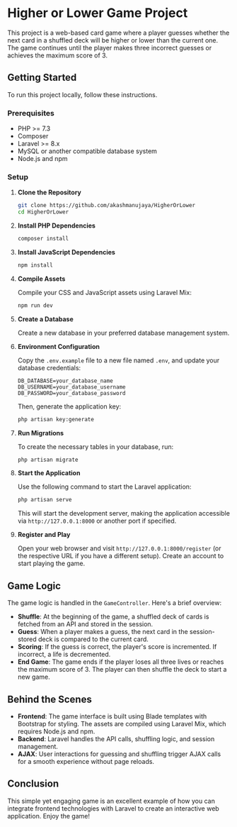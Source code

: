 # Higher or Lower Game Project

This project is a web-based card game where a player guesses whether the next card in a shuffled deck will be higher or lower than the current one. The game continues until the player makes three incorrect guesses or achieves the maximum score of 3.

## Getting Started

To run this project locally, follow these instructions.

### Prerequisites

- PHP >= 7.3
- Composer
- Laravel >= 8.x
- MySQL or another compatible database system
- Node.js and npm

### Setup

1. **Clone the Repository**

   ```sh
   git clone https://github.com/akashmanujaya/HigherOrLower
   cd HigherOrLower
   ```

2. **Install PHP Dependencies**

   ```sh
   composer install
   ```

3. **Install JavaScript Dependencies**

   ```sh
   npm install
   ```

4. **Compile Assets**

   Compile your CSS and JavaScript assets using Laravel Mix:

   ```sh
   npm run dev
   ```

5. **Create a Database**

   Create a new database in your preferred database management system.

6. **Environment Configuration**

   Copy the `.env.example` file to a new file named `.env`, and update your database credentials:

   ```plaintext
   DB_DATABASE=your_database_name
   DB_USERNAME=your_database_username
   DB_PASSWORD=your_database_password
   ```

   Then, generate the application key:

   ```sh
   php artisan key:generate
   ```

7. **Run Migrations**

   To create the necessary tables in your database, run:

   ```sh
   php artisan migrate
   ```

8. **Start the Application**

   Use the following command to start the Laravel application:

   ```sh
   php artisan serve
   ```

   This will start the development server, making the application accessible via `http://127.0.0.1:8000` or another port if specified.

9. **Register and Play**

   Open your web browser and visit `http://127.0.0.1:8000/register` (or the respective URL if you have a different setup). Create an account to start playing the game.

## Game Logic

The game logic is handled in the `GameController`. Here's a brief overview:

- **Shuffle**: At the beginning of the game, a shuffled deck of cards is fetched from an API and stored in the session.
- **Guess**: When a player makes a guess, the next card in the session-stored deck is compared to the current card.
- **Scoring**: If the guess is correct, the player's score is incremented. If incorrect, a life is decremented.
- **End Game**: The game ends if the player loses all three lives or reaches the maximum score of 3. The player can then shuffle the deck to start a new game.

## Behind the Scenes

- **Frontend**: The game interface is built using Blade templates with Bootstrap for styling. The assets are compiled using Laravel Mix, which requires Node.js and npm.
- **Backend**: Laravel handles the API calls, shuffling logic, and session management.
- **AJAX**: User interactions for guessing and shuffling trigger AJAX calls for a smooth experience without page reloads.

## Conclusion

This simple yet engaging game is an excellent example of how you can integrate frontend technologies with Laravel to create an interactive web application. Enjoy the game!